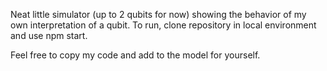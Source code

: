 Neat little simulator (up to 2 qubits for now) showing the behavior of my own interpretation of a qubit.
To run, clone repository in local environment and use npm start.

Feel free to copy my code and add to the model for yourself.
